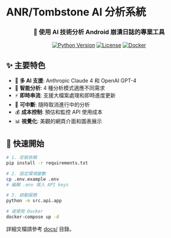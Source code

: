 # ANR/Tombstone AI 分析系統

<div align="center">
  <h3>🤖 使用 AI 技術分析 Android 崩潰日誌的專業工具</h3>
  
  [![Python Version](https://img.shields.io/badge/python-3.11+-blue.svg)](https://www.python.org/)
  [![License](https://img.shields.io/badge/license-MIT-green.svg)](LICENSE)
  [![Docker](https://img.shields.io/badge/docker-ready-brightgreen.svg)](Dockerfile)
</div>

## ✨ 主要特色

- 🤖 **多 AI 支援**: Anthropic Claude 4 和 OpenAI GPT-4
- 🎯 **智能分析**: 4 種分析模式適應不同需求
- ⚡ **即時串流**: 支援大檔案處理和即時進度更新
- 🛑 **可中斷**: 隨時取消進行中的分析
- 💰 **成本控制**: 預估和監控 API 使用成本
- 📊 **視覺化**: 美觀的網頁介面和圖表展示

## 🚀 快速開始

```bash
# 1. 安裝依賴
pip install -r requirements.txt

# 2. 設定環境變數
cp .env.example .env
# 編輯 .env 填入 API keys

# 3. 啟動服務
python -m src.api.app

# 或使用 Docker
docker-compose up -d
```

詳細文檔請參考 [docs/](docs/) 目錄。
